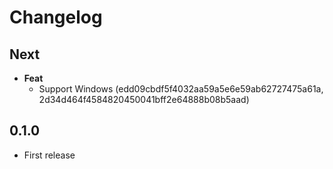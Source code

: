 # Changelog

## Next
- **Feat**
  - Support Windows (edd09cbdf5f4032aa59a5e6e59ab62727475a61a, 2d34d464f4584820450041bff2e64888b08b5aad)

## 0.1.0
- First release
